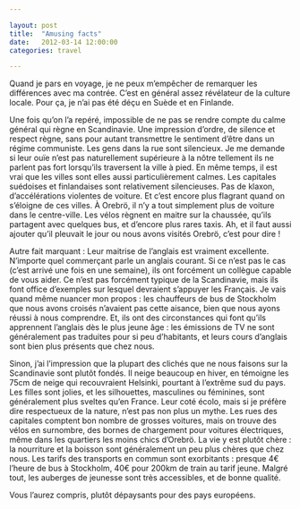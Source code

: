 ```yaml
---

layout: post
title:  "Amusing facts"
date:   2012-03-14 12:00:00
categories: travel

---
```


Quand je pars en voyage, je ne peux m’empêcher de remarquer les différences avec ma contrée. C’est en général assez révélateur de la culture locale. Pour ça, je n’ai pas été déçu en Suède et en Finlande.

Une fois qu’on l’a repéré, impossible de ne pas se rendre compte du calme général qui règne en Scandinavie. Une impression d’ordre, de silence et respect règne, sans pour autant transmettre le sentiment d’être dans un régime communiste. Les gens dans la rue sont silencieux. Je me demande si leur ouïe n’est pas naturellement supérieure à la nôtre tellement ils ne parlent pas fort lorsqu’ils traversent la ville à pied. En même temps, il est vrai que les villes sont elles aussi particulièrement calmes. Les capitales suédoises et finlandaises sont relativement silencieuses. Pas de klaxon, d’accélérations violentes de voiture. Et c’est encore plus flagrant quand on s’éloigne de ces villes. À Orebrö, il n’y a tout simplement plus de voiture dans le centre-ville. Les vélos règnent en maitre sur la chaussée, qu’ils partagent avec quelques bus, et d’encore plus rares taxis. Ah, et il faut aussi ajouter qu’il pleuvait le jour ou nous avons visités Orebrö, c’est pour dire !

Autre fait marquant : Leur maitrise de l’anglais est vraiment excellente. N’importe quel commerçant parle un anglais courant. Si ce n’est pas le cas (c’est arrivé une fois en une semaine), ils ont forcément un collègue capable de vous aider. Ce n’est pas forcément typique de la Scandinavie, mais ils font office d’exemples sur lesquel devraient s’appuyer les Français. Je vais quand même nuancer mon propos : les chauffeurs de bus de Stockholm que nous avons croisés n’avaient pas cette aisance, bien que nous ayons réussi à nous comprendre. Et, ils ont des circonstances qui font qu’ils apprennent l’anglais dès le plus jeune âge : les émissions de TV ne sont généralement pas traduites pour si peu d’habitants, et leurs cours d’anglais sont bien plus présents que chez nous.

Sinon, j’ai l’impression que la plupart des clichés que ne nous faisons sur la Scandinavie sont plutôt fondés. Il neige beaucoup en hiver, en témoigne les 75cm de neige qui recouvraient Helsinki, pourtant à l’extrême sud du pays. Les filles sont jolies, et les silhouettes, masculines ou féminines, sont généralement plus sveltes qu’en France. Leur coté écolo, mais si je préfère dire respectueux de la nature, n’est pas non plus un mythe. Les rues des capitales comptent bon nombre de grosses voitures, mais on trouve des vélos en surnombre, des bornes de chargement pour voitures électriques, même dans les quartiers les moins chics d’Orebrö. La vie y est plutôt chère : la nourriture et la boisson sont généralement un peu plus chères que chez nous. Les tarifs des transports en commun sont exorbitants : presque 4€ l’heure de bus à Stockholm, 40€ pour 200km de train au tarif jeune. Malgré tout, les auberges de jeunesse sont très accessibles, et de bonne qualité.

Vous l’aurez compris, plutôt dépaysants pour des pays européens.